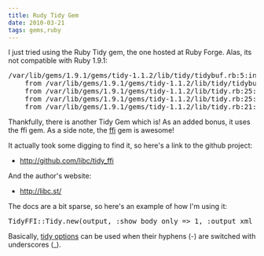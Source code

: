 ```yaml
---
title: Rudy Tidy Gem
date: 2010-03-21
tags: gems,ruby
---
```

I just tried using the Ruby Tidy gem, the one hosted at Ruby Forge. Alas, its not compatible with Ruby 1.9.1:

<pre class="sh_log">
/var/lib/gems/1.9.1/gems/tidy-1.1.2/lib/tidy/tidybuf.rb:5:in `<class:Tidybuf>': uninitialized constant DL::Importable (NameError)
	from /var/lib/gems/1.9.1/gems/tidy-1.1.2/lib/tidy/tidybuf.rb:3:in `<top (required)>'
	from /var/lib/gems/1.9.1/gems/tidy-1.1.2/lib/tidy.rb:25:in `require'
	from /var/lib/gems/1.9.1/gems/tidy-1.1.2/lib/tidy.rb:25:in `<module:Tidy>'
	from /var/lib/gems/1.9.1/gems/tidy-1.1.2/lib/tidy.rb:21:in `<top (required)>'
</pre>

Thankfully, there is another Tidy Gem which is! As an added bonus, it uses the ffi gem. As a side note, the [ffi](http://blog.headius.com/2008/10/ffi-for-ruby-now-available.html) gem is awesome!

It actually took some digging to find it, so here's a link to the github project:

* <http://github.com/libc/tidy_ffi>

And the author's website:

* <http://libc.st/>

The docs are a bit sparse, so here's an example of how I'm using it:

<pre class="sh_ruby">
TidyFFI::Tidy.new(output, :show_body_only => 1, :output_xml => 1, :numeric_entities => 1).clean
</pre>

Basically, [tidy options](http://www.labs.docunext.com/demo/dlabzapp2/debdocs/view/tidy-doc/index.html) can be used when their hyphens (-) are switched with underscores (\_).

